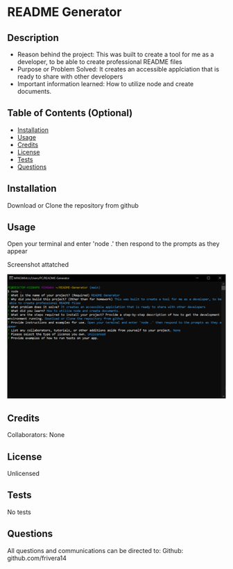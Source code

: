 
# README Generator
## Description
  
- Reason behind the project: This was built to create a tool for me as a developer, to be able to create professional README files
- Purpose or Problem Solved: It creates an accessible applciation that is ready to share with other developers
- Important information learned: How to utilize node and create documents.
  
## Table of Contents (Optional)
  
- [Installation](#installation)
- [Usage](#usage)
- [Credits](#credits)
- [License](#license)
- [Tests](#tests)
- [Questions](#questions)
  
## Installation

Download or Clone the repository from github

## Usage
  
Open your terminal and enter 'node .' then respond to the prompts as they appear

Screenshot attatched
  
![alt text](Capture.PNG)
  
## Credits
  
Collaborators: None 
  
## License
  
Unlicensed

## Tests
  
No tests
  
## Questions
  
All questions and communications can be directed to:
Github: github.com/frivera14 
